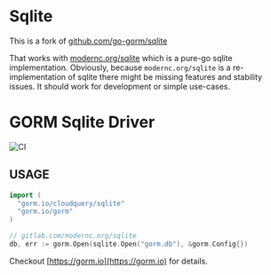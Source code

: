 # Sqlite

This is a fork of [github.com/go-gorm/sqlite](github.com/go-gorm/sqlite)

That works with [modernc.org/sqlite](modernc.org/sqlite) which is a pure-go sqlite
implementation. Obviously, because `modernc.org/sqlite` is a re-implementation of sqlite 
there might be missing features and stability issues. It should work for development or simple use-cases.

# GORM Sqlite Driver

![CI](https://github.com/cloudquery/sqlite/workflows/CI/badge.svg)

## USAGE

```go
import (
  "gorm.io/cloudquery/sqlite"
  "gorm.io/gorm"
)

// gitlab.com/modernc.org/sqlite
db, err := gorm.Open(sqlite.Open("gorm.db"), &gorm.Config{})
```

Checkout [https://gorm.io](https://gorm.io) for details.
